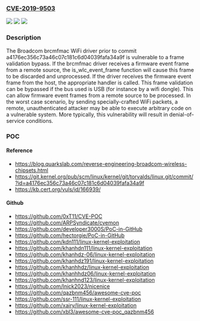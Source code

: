 ### [CVE-2019-9503](https://cve.mitre.org/cgi-bin/cvename.cgi?name=CVE-2019-9503)
![](https://img.shields.io/static/v1?label=Product&message=brcmfmac%20WiFi%20driver&color=blue)
![](https://img.shields.io/static/v1?label=Version&message=n%2Fa&color=blue)
![](https://img.shields.io/static/v1?label=Vulnerability&message=CWE-20%20Improper%20Input%20Validation&color=brighgreen)

### Description

The Broadcom brcmfmac WiFi driver prior to commit a4176ec356c73a46c07c181c6d04039fafa34a9f is vulnerable to a frame validation bypass. If the brcmfmac driver receives a firmware event frame from a remote source, the is_wlc_event_frame function will cause this frame to be discarded and unprocessed. If the driver receives the firmware event frame from the host, the appropriate handler is called. This frame validation can be bypassed if the bus used is USB (for instance by a wifi dongle). This can allow firmware event frames from a remote source to be processed. In the worst case scenario, by sending specially-crafted WiFi packets, a remote, unauthenticated attacker may be able to execute arbitrary code on a vulnerable system. More typically, this vulnerability will result in denial-of-service conditions.

### POC

#### Reference
- https://blog.quarkslab.com/reverse-engineering-broadcom-wireless-chipsets.html
- https://git.kernel.org/pub/scm/linux/kernel/git/torvalds/linux.git/commit/?id=a4176ec356c73a46c07c181c6d04039fafa34a9f
- https://kb.cert.org/vuls/id/166939/

#### Github
- https://github.com/0xT11/CVE-POC
- https://github.com/ARPSyndicate/cvemon
- https://github.com/developer3000S/PoC-in-GitHub
- https://github.com/hectorgie/PoC-in-GitHub
- https://github.com/kdn111/linux-kernel-exploitation
- https://github.com/khanhdn111/linux-kernel-exploitation
- https://github.com/khanhdz-06/linux-kernel-exploitation
- https://github.com/khanhdz191/linux-kernel-exploitation
- https://github.com/khanhhdz/linux-kernel-exploitation
- https://github.com/khanhhdz06/linux-kernel-exploitation
- https://github.com/khanhnd123/linux-kernel-exploitation
- https://github.com/lnick2023/nicenice
- https://github.com/qazbnm456/awesome-cve-poc
- https://github.com/ssr-111/linux-kernel-exploitation
- https://github.com/xairy/linux-kernel-exploitation
- https://github.com/xbl3/awesome-cve-poc_qazbnm456

